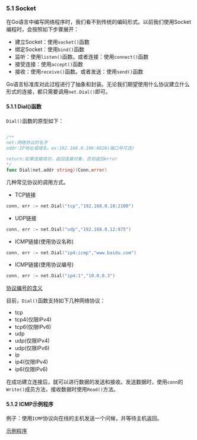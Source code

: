 ### 5.1 Socket
在Go语言中编写网络程序时，我们看不到传统的编码形式。以前我们使用Socket编程时，会按照如下步骤展开：
* 建立Socket：使用`socket()`函数
* 绑定Socket：使用`bind()`函数
* 监听：使用`listen()`函数。或者连接：使用`connect()`函数
* 接受连接：使用`accept()`函数
* 接收：使用`receive()`函数。或者发送：使用`send()`函数

Go语言标准库对此过程进行了抽象和封装。无论我们期望使用什么协议建立什么形式的连接，都只需要调用`net.Dial()`即可。


#### 5.1.1 Dial()函数
`Dial()`函数的原型如下：
```go

/**
net:网络协议的名字
addr:IP地址或域名，ex:192.168.0.196:8026(端口号可选)

return:如果连接成功，返回连接对象，否则返回error
*/
func Dial(net,addr string)(Conn,error)
```

几种常见协议的调用方式。
* TCP链接
```go
conn, err := net.Dial("tcp","192.168.0.10:2100")
```
* UDP链接
```go
conn, err := net.Dial("udp","192.168.0.12:975")
```
* ICMP链接(使用协议名称)
```go
conn, err := net.Dial("ip4:icmp","www.baidu.com")
```
* ICMP链接(使用协议编号)
```go
conn, err := net.Dial("ip4:1","10.0.0.3")
```

[协议编号的含义](http://www.iana.org/assignments/protocol-numbers/protocol-numbers.xml)


目前，`Dial()`函数支持如下几种网络协议：
* tcp
* tcp4(仅限IPv4)
* tcp6(仅限IPv6)
* udp
* udp(仅限IPv4)
* udp(仅限IPv6)
* ip
* ip4(仅限IPv4)
* ip6(仅限IPv6)

在成功建立连接后，就可以进行数据的发送和接收。发送数据时，使用`conn`的`Write()`成员方法，接收数据时使用`Read()`方法。

#### 5.1.2 ICMP示例程序

例子：使用`ICMP`协议向在线的主机发送一个问候，并等待主机返回。

[示例程序](https://github.com/Lynn--/TheGoProgrammingLanguage/blob/master/code/icmptest.go)